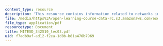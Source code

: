```yaml
---
content_type: resource
description: 'This resource contains information related to networks in system architecture. '
file: /media/https%3A/open-learning-course-data-rc.s3.amazonaws.com/esd-342-network-representations-of-complex-engineering-systems-spring-2010/f7adb9afad12f2ea1d8bb81a476b7969_MITESD_342S10_lec03.pdf
file_type: application/pdf
resourcetype: Document
title: MITESD_342S10_lec03.pdf
uid: f7adb9af-ad12-f2ea-1d8b-b81a476b7969
---
```

